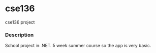 cse136
======

cse136 project

### Description
School project in .NET. 5 week summer course so the app is very basic.

